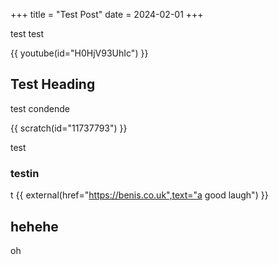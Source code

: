 +++
title = "Test Post"
date = 2024-02-01
+++

test test

{{ youtube(id="H0HjV93UhIc") }}

<!-- more -->

## Test Heading

test condende

{{ scratch(id="11737793") }}

test

### testin

t {{ external(href="https://benis.co.uk",text="a good laugh") }}

## hehehe

oh
